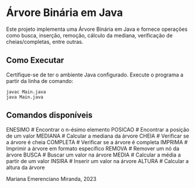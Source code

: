 # Árvore Binária em Java

Este projeto implementa uma Árvore Binária em Java e fornece operações como busca, inserção, remoção, cálculo da mediana, verificação de cheias/completas, entre outras.


## Como Executar

Certifique-se de ter o ambiente Java configurado. Execute o programa a partir da linha de comando:

```Ubuntu
javac Main.java
java Main.java
```
## Comandos disponíveis

ENESIMO <n>         # Encontrar o n-ésimo elemento
POSICAO <valor>     # Encontrar a posição de um valor
MEDIANA             # Calcular a mediana da árvore
CHEIA               # Verificar se a árvore é cheia
COMPLETA            # Verificar se a árvore é completa
IMPRIMA <formato>   # Imprimir a árvore em formato específico
REMOVA <valor>      # Remover um nó da árvore
BUSCA <valor>       # Buscar um valor na árvore
MEDIA <valor>       # Calcular a média a partir de um valor
INSIRA <valor>      # Inserir um valor na árvore
ALTURA              # Calcular a altura da árvore


Mariana Emerenciano Miranda, 2023
